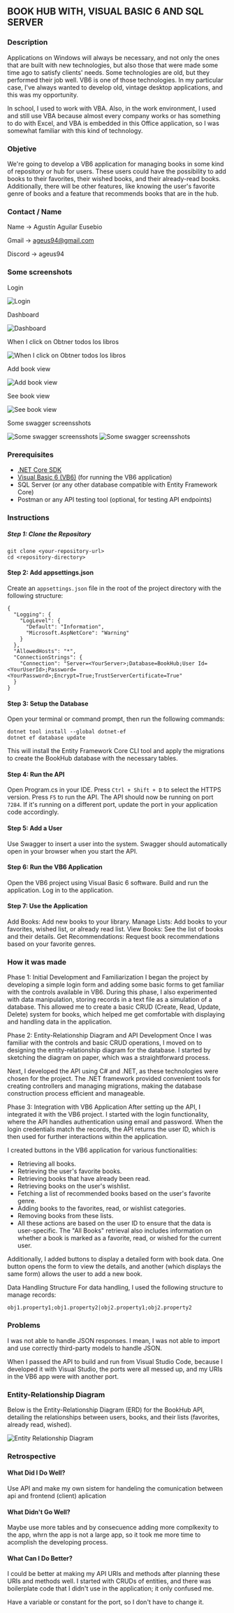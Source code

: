 ## BOOK HUB WITH, VISUAL BASIC 6 AND SQL SERVER

### Description  

Applications on Windows will always be necessary, and not only the ones that are built with new technologies, but also those that were made some time ago to satisfy clients' needs. Some technologies are old, but they performed their job well. VB6 is one of those technologies. In my particular case, I've always wanted to develop old, vintage desktop applications, and this was my opportunity.

In school, I used to work with VBA. Also, in the work environment, I used and still use VBA because almost every company works or has something to do with Excel, and VBA is embedded in this Office application, so I was somewhat familiar with this kind of technology.

### Objetive

We're going to develop a VB6 application for managing books in some kind of repository or hub for users. These users could have the possibility to add books to their favorites, their wished books, and their already-read books. Additionally, there will be other features, like knowing the user's favorite genre of books and a feature that recommends books that are in the hub.


### Contact / Name

Name -> Agustín Aguilar Eusebio

Gmail -> ageus94@gmail.com

Discord -> ageus94


### Some screenshots
Login

![Login](images/diagrama.JPG)

Dashboard

![Dashboard](images/dashboard.PNG)

When I click on Obtner todos los libros

![When I click on Obtner todos los libros](images/clickonallbooks.PNG)

Add book view

![Add book view](images/addbook.PNG)

See book view

![See book view](images/seebook.PNG)

Some swagger screensshots

![Some swagger screensshots](images/swagger.PNG)
![Some swagger screensshots](images/swagger2.PNG)

### Prerequisites

- [.NET Core SDK](https://dotnet.microsoft.com/download)
- [Visual Basic 6 (VB6)](https://en.wikipedia.org/wiki/Visual_Basic_(classic)) (for running the VB6 application)
- SQL Server (or any other database compatible with Entity Framework Core)
- Postman or any API testing tool (optional, for testing API endpoints)

### Instructions

##### Step 1: Clone the Repository

```
git clone <your-repository-url>
cd <repository-directory>
```

#### Step 2: Add appsettings.json

Create an `appsettings.json` file in the root of the project directory with the following structure:

```
{
  "Logging": {
    "LogLevel": {
      "Default": "Information",
      "Microsoft.AspNetCore": "Warning"
    }
  },
  "AllowedHosts": "*",
  "ConnectionStrings": {
    "Connection": "Server=<YourServer>;Database=BookHub;User Id=<YourUserId>;Password=<YourPassword>;Encrypt=True;TrustServerCertificate=True"
  }
}
```
#### Step 3: Setup the Database

Open your terminal or command prompt, then run the following commands:

```
dotnet tool install --global dotnet-ef
dotnet ef database update
```

This will install the Entity Framework Core CLI tool and apply the migrations to create the BookHub database with the necessary tables.

#### Step 4: Run the API
Open Program.cs in your IDE.
Press `Ctrl + Shift + D` to select the HTTPS version.
Press `F5` to run the API.
The API should now be running on port `7284`. If it's running on a different port, update the port in your application code accordingly.

#### Step 5: Add a User
Use Swagger to insert a user into the system. Swagger should automatically open in your browser when you start the API.

#### Step 6: Run the VB6 Application
Open the VB6 project using Visual Basic 6 software.
Build and run the application.
Log in to the application.

#### Step 7: Use the Application
Add Books: Add new books to your library.
Manage Lists: Add books to your favorites, wished list, or already read list.
View Books: See the list of books and their details.
Get Recommendations: Request book recommendations based on your favorite genres.



### How it was made

Phase 1: Initial Development and Familiarization
I began the project by developing a simple login form and adding some basic forms to get familiar with the controls available in VB6. During this phase, I also experimented with data manipulation, storing records in a text file as a simulation of a database. This allowed me to create a basic CRUD (Create, Read, Update, Delete) system for books, which helped me get comfortable with displaying and handling data in the application.

Phase 2: Entity-Relationship Diagram and API Development
Once I was familiar with the controls and basic CRUD operations, I moved on to designing the entity-relationship diagram for the database. I started by sketching the diagram on paper, which was a straightforward process.

Next, I developed the API using C# and .NET, as these technologies were chosen for the project. The .NET framework provided convenient tools for creating controllers and managing migrations, making the database construction process efficient and manageable.

Phase 3: Integration with VB6 Application
After setting up the API, I integrated it with the VB6 project. I started with the login functionality, where the API handles authentication using email and password. When the login credentials match the records, the API returns the user ID, which is then used for further interactions within the application.

I created buttons in the VB6 application for various functionalities:

- Retrieving all books.
- Retrieving the user's favorite books.
- Retrieving books that have already been read.
- Retrieving books on the user's wishlist.
- Fetching a list of recommended books based on the user's favorite genre.
- Adding books to the favorites, read, or wishlist categories.
- Removing books from these lists.
- All these actions are based on the user ID to ensure that the data is user-specific. 
The "All Books" retrieval also includes information on whether a book is marked as a favorite, read, or wished for the current user.

Additionally, I added buttons to display a detailed form with book data. One button opens the form to view the details, and another (which displays the same form) allows the user to add a new book.

Data Handling Structure
For data handling, I used the following structure to manage records:

```
obj1.property1;obj1.property2|obj2.property1;obj2.property2
```

### Problems

I was not able to handle JSON responses. I mean, I was not able to import and use correctly third-party models to handle JSON.

When I passed the API to build and run from Visual Studio Code, because I developed it with Visual Studio, the ports were all messed up, and my URIs in the VB6 app were with another port.

### Entity-Relationship Diagram
Below is the Entity-Relationship Diagram (ERD) for the BookHub API, detailing the relationships between users, books, and their lists (favorites, already read, wished).

![Entity Relationship Diagram](images/diagram.PNG)


### Retrospective
#### What Did I Do Well?

Use API and make my own sistem for handeling the comunication between api and frontend (client) aplication

#### What Didn't Go Well?

Maybe use more tables and by consecuence adding more complkexity to the app, whrn the app is not a large app, so it took me more time to acomplish the developing process.

#### What Can I Do Better?
I could be better at making my API URIs and methods after planning these URIs and methods well. I started with CRUDs of entities, and there was boilerplate code that I didn't use in the application; it only confused me.

Have a variable or constant for the port, so I don't have to change it.